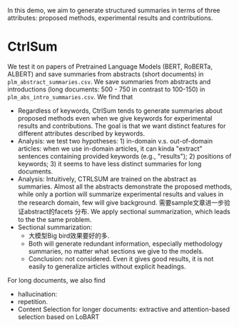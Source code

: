 In this demo, we aim to generate structured summaries in terms of three attributes: proposed methods, experimental results and contributions.

# CtrlSum
We test it on papers of Pretrained Language Models (BERT, RoBERTa, ALBERT) and save summaries from abstracts (short documents) in `plm_abstract_summaries.csv`. We save summaries from abstracts and introductions (long documents: 500 - 750 in contrast to 100-150) in `plm_abs_intro_summaries.csv`. 
We find that
* Regardless of keywords, CtrlSum tends to generate summaries about proposed methods even when we give keywords for experimental results and contributions. The goal is that we want distinct features for different attributes described by keywords.
* Analysis: we test two hypotheses: 1) in-domain v.s. out-of-domain articles: when we use in-domain articles, it can kinda "extract" sentences containing provided keywords (e.g., "results"); 2) positions of keywords; 3) it seems to have less distinct summaries for long documents.
* Analysis: Intuitively, CTRLSUM are trained on the abstract as summaries. Almost all the abstracts demonstrate the proposed methods, while only a portion will summarize experimental results and values in the research domain, few will give background. 需要sample文章进一步验证abstract的facets 分布. We apply sectional summarization, which leads to the the same problem.
* Sectional summarization:
  + 大模型Big bird效果要好的多. 
  + Both will generate redundant information, especially methodology summaries, no matter what sections we give to the models.
  + Conclusion: not considered. Even it gives good results, it is not easily to generalize articles without explicit headings.
  


For long documents, we also find
* hallucination: 
* repetition.
* Content Selection for longer documents: extractive and attention-based selection based on LoBART



